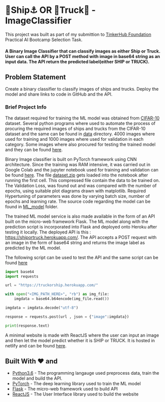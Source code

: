 # 🚢Ship⚓ OR 🚚Truck🚒 -ImageClassifier

This project was built as part of my submittion to [TinkerHub Foundation](https://tinkerhub.org/) Practical AI Bootcamp Selection Task.


#### A Binary Image Classifier that can classify images as either Ship or Truck. User can call the API by a POST method with image in base64 string as an input data. The API return the predicted label(either SHIP or TRUCK).


## Problem Statement

Create a binary classifier to classify images of ships and trucks. Deploy the model and share links to code in GitHub and the API. 


### Brief Project Info

The dataset required for training the ML model was obtained from [CIFAR-10](https://www.cs.toronto.edu/~kriz/cifar.html) dataset. Several python programs where used to automate the process of procuring the required images of ships and trucks from the CIFAR-10 dataset and the same can be found in [data](https://github.com/Harikrishnan6336/ShipORTruck-ImageClassifier/tree/main/data) directory. 4000 images where used for training and 1000 images where used for validation in each category. Some images where also procured for testing the trained model and they can be found [here](https://github.com/Harikrishnan6336/ShipORTruck-ImageClassifier/tree/main/data/test).

Binary Image classifier is built on PyTorch framework using CNN architecture. Since the training was RAM intensive, it was carried out in Google Colab and the jupyter notebook used for training and validation can be found [here](https://colab.research.google.com/drive/1qCNDIIqYz8S9UE5bHoh9HoHmZoHLcRp8?usp=sharing). The file [dataset.zip](https://github.com/Harikrishnan6336/ShipORTruck-ImageClassifier/blob/main/ML_model/dataset.zip) gets loaded into the notebook after running the first cell. This compressed file contain the data to be trained on. The Validation Loss, was found out and was compared with the number of epochs, using suitable plot diagrams drawn with matplotlib. Required Hypertuning of parameters was done by varying batch size, number of epochs and learning rate. The source code regarding the model can be found in [ML_model](https://github.com/Harikrishnan6336/ShipORTruck-ImageClassifier/tree/main/ML_model) folder.

The trained ML model service is also made available in the form of an API built on the micro-web framework Flask. The ML model along with the prediction script is incorporated into Flask and deployed onto Heroku after testing it locally. The deployed API is this : https://shiportruck.herokuapp.com/. The API accepts a POST request with an image in the form of base64 string and returns the image label as predicted by the ML model.

The following script can be used to test the API and the same script can be found [here](https://colab.research.google.com/drive/1Nt0Iwav7Nkn5OWvD-KVrbpEuZCwRcDPa?usp=sharing)

```python
import base64
import requests

url = "https://truckorship.herokuapp.com/"

with open("<IMG_PATH_HERE>", "rb") as img_file:
    imgdata = base64.b64encode(img_file.read())

imgdata = imgdata.decode("utf-8")

response = requests.post(url , json = {"image":imgdata})

print(response.text)
```

A minimal website is made with ReactJS where the user can input an image and then let the model predict whether it is SHIP or TRUCK. It is hosted in netlify and can be found [here](https://shiportruck.netlify.app/).

## Built With ❤️ and

* [Python3.6](https://docs.python.org/3.6/) - The programming langauge used preprocess data, train the model and build the API.
* [PyTorch](https://pytorch.org/) - The deep learning library used to train the ML model
* [Flask](https://flask.palletsprojects.com/en/2.0.x/) - The micro-web framework used to build API
* [ReactJS](https://reactjs.org/) - The User Interface library used to build the website

